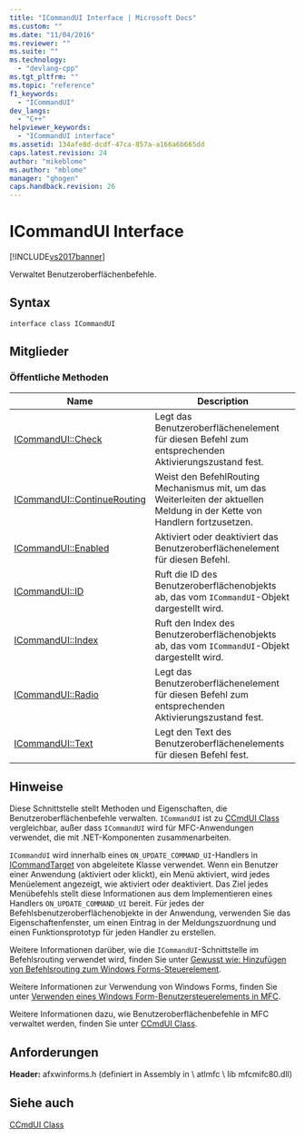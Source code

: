 ```yaml
---
title: "ICommandUI Interface | Microsoft Docs"
ms.custom: ""
ms.date: "11/04/2016"
ms.reviewer: ""
ms.suite: ""
ms.technology: 
  - "devlang-cpp"
ms.tgt_pltfrm: ""
ms.topic: "reference"
f1_keywords: 
  - "ICommandUI"
dev_langs: 
  - "C++"
helpviewer_keywords: 
  - "ICommandUI interface"
ms.assetid: 134afe8d-dcdf-47ca-857a-a166a6b665dd
caps.latest.revision: 24
author: "mikeblome"
ms.author: "mblome"
manager: "ghogen"
caps.handback.revision: 26
---
```

# ICommandUI Interface
[!INCLUDE[vs2017banner](../../assembler/inline/includes/vs2017banner.md)]

Verwaltet Benutzeroberflächenbefehle.  
  
## Syntax  
  
```  
interface class ICommandUI  
```  
  
## Mitglieder  
  
### Öffentliche Methoden  
  
|Name|Description|  
|----------|-----------------|  
|[ICommandUI::Check](../Topic/ICommandUI::Check.md)|Legt das Benutzeroberflächenelement für diesen Befehl zum entsprechenden Aktivierungszustand fest.|  
|[ICommandUI::ContinueRouting](../Topic/ICommandUI::ContinueRouting.md)|Weist den BefehlRouting Mechanismus mit, um das Weiterleiten der aktuellen Meldung in der Kette von Handlern fortzusetzen.|  
|[ICommandUI::Enabled](../Topic/ICommandUI::Enabled.md)|Aktiviert oder deaktiviert das Benutzeroberflächenelement für diesen Befehl.|  
|[ICommandUI::ID](../Topic/ICommandUI::ID.md)|Ruft die ID des Benutzeroberflächenobjekts ab, das vom `ICommandUI`\-Objekt dargestellt wird.|  
|[ICommandUI::Index](../Topic/ICommandUI::Index.md)|Ruft den Index des Benutzeroberflächenobjekts ab, das vom `ICommandUI`\-Objekt dargestellt wird.|  
|[ICommandUI::Radio](../Topic/ICommandUI::Radio.md)|Legt das Benutzeroberflächenelement für diesen Befehl zum entsprechenden Aktivierungszustand fest.|  
|[ICommandUI::Text](../Topic/ICommandUI::Text.md)|Legt den Text des Benutzeroberflächenelements für diesen Befehl fest.|  
  
## Hinweise  
 Diese Schnittstelle stellt Methoden und Eigenschaften, die Benutzeroberflächenbefehle verwalten.  `ICommandUI` ist zu [CCmdUI Class](../../mfc/reference/ccmdui-class.md) vergleichbar, außer dass `ICommandUI` wird für MFC\-Anwendungen verwendet, die mit .NET\-Komponenten zusammenarbeiten.  
  
 `ICommandUI` wird innerhalb eines `ON_UPDATE_COMMAND_UI`\-Handlers in [ICommandTarget](../../mfc/reference/icommandtarget-interface.md) von abgeleitete Klasse verwendet.  Wenn ein Benutzer einer Anwendung \(aktiviert oder klickt\), ein Menü aktiviert, wird jedes Menüelement angezeigt, wie aktiviert oder deaktiviert.  Das Ziel jedes Menübefehls stellt diese Informationen aus dem Implementieren eines Handlers `ON_UPDATE_COMMAND_UI` bereit.  Für jedes der Befehlsbenutzeroberflächenobjekte in der Anwendung, verwenden Sie das Eigenschaftenfenster, um einen Eintrag in der Meldungszuordnung und einen Funktionsprototyp für jeden Handler zu erstellen.  
  
 Weitere Informationen darüber, wie die `ICommandUI`\-Schnittstelle im Befehlsrouting verwendet wird, finden Sie unter [Gewusst wie: Hinzufügen von Befehlsrouting zum Windows Forms\-Steuerelement](../../dotnet/how-to-add-command-routing-to-the-windows-forms-control.md).  
  
 Weitere Informationen zur Verwendung von Windows Forms, finden Sie unter [Verwenden eines Windows Form\-Benutzersteuerelements in MFC](../../dotnet/using-a-windows-form-user-control-in-mfc.md).  
  
 Weitere Informationen dazu, wie Benutzeroberflächenbefehle in MFC verwaltet werden, finden Sie unter [CCmdUI Class](../../mfc/reference/ccmdui-class.md).  
  
## Anforderungen  
 **Header:** afxwinforms.h \(definiert in Assembly in \\ atlmfc \\ lib mfcmifc80.dll\)  
  
## Siehe auch  
 [CCmdUI Class](../../mfc/reference/ccmdui-class.md)